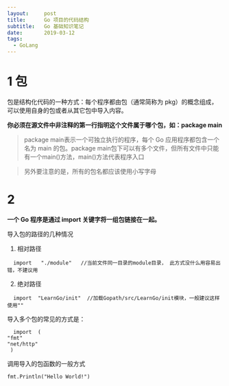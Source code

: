 ```yaml
---
layout:     post
title:      Go 项目的代码结构
subtitle:   Go 基础知识笔记
date:       2019-03-12
tags:
  - GoLang
---
```


# 1 包

包是结构化代码的一种方式：每个程序都由包（通常简称为 pkg）的概念组成，可以使用自身的包或者从其它包中导入内容。

**你必须在源文件中非注释的第一行指明这个文件属于哪个包，如：package main** 

>package main表示一个可独立执行的程序，每个 Go 应用程序都包含一个名为 main 的包。package main包下可以有多个文件，但所有文件中只能有一个main()方法，main()方法代表程序入口

>另外要注意的是，所有的包名都应该使用小写字母

# 2
**一个 Go 程序是通过 import 关键字将一组包链接在一起。**

导入包的路径的几种情况
1. 相对路径

```
  import   "./module"   //当前文件同一目录的module目录， 此方式没什么用容易出错，不建议用
```

2. 绝对路径

```
  import  "LearnGo/init"  //加载Gopath/src/LearnGo/init模块，一般建议这样使用""
```

导入多个包的常见的方式是：
```
  import  (
"fmt"
"net/http"
 )
```

调用导入的包函数的一般方式

```
fmt.Println("Hello World!")
```
  
  
